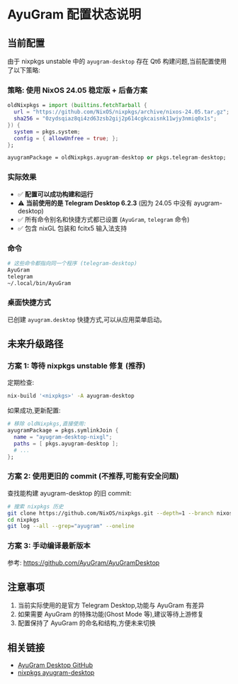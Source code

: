 # AyuGram 配置状态说明

## 当前配置

由于 nixpkgs unstable 中的 `ayugram-desktop` 存在 Qt6 构建问题,当前配置使用了以下策略:

### 策略: 使用 NixOS 24.05 稳定版 + 后备方案

```nix
oldNixpkgs = import (builtins.fetchTarball {
  url = "https://github.com/NixOS/nixpkgs/archive/nixos-24.05.tar.gz";
  sha256 = "0zydsqiaz8qi4zd63zsb2gij2p614cgkcaisnk11wjy3nmiq0x1s";
}) { 
  system = pkgs.system;
  config = { allowUnfree = true; };
};

ayugramPackage = oldNixpkgs.ayugram-desktop or pkgs.telegram-desktop;
```

### 实际效果

- ✅ **配置可以成功构建和运行**
- ⚠️  **当前使用的是 Telegram Desktop 6.2.3** (因为 24.05 中没有 ayugram-desktop)
- ✅ 所有命令别名和快捷方式都已设置 (`AyuGram`, `telegram` 命令)
- ✅ 包含 nixGL 包装和 fcitx5 输入法支持

### 命令

```bash
# 这些命令都指向同一个程序 (telegram-desktop)
AyuGram
telegram
~/.local/bin/AyuGram
```

### 桌面快捷方式

已创建 `ayugram.desktop` 快捷方式,可以从应用菜单启动。

## 未来升级路径

### 方案 1: 等待 nixpkgs unstable 修复 (推荐)

定期检查:
```bash
nix-build '<nixpkgs>' -A ayugram-desktop
```

如果成功,更新配置:
```nix
# 移除 oldNixpkgs,直接使用:
ayugramPackage = pkgs.symlinkJoin {
  name = "ayugram-desktop-nixgl";
  paths = [ pkgs.ayugram-desktop ];
  # ...
};
```

### 方案 2: 使用更旧的 commit (不推荐,可能有安全问题)

查找能构建 ayugram-desktop 的旧 commit:
```bash
# 搜索 nixpkgs 历史
git clone https://github.com/NixOS/nixpkgs.git --depth=1 --branch nixos-23.11
cd nixpkgs
git log --all --grep="ayugram" --oneline
```

### 方案 3: 手动编译最新版本

参考: https://github.com/AyuGram/AyuGramDesktop

## 注意事项

1. 当前实际使用的是官方 Telegram Desktop,功能与 AyuGram 有差异
2. 如果需要 AyuGram 的特殊功能(Ghost Mode 等),建议等待上游修复
3. 配置保持了 AyuGram 的命名和结构,方便未来切换

## 相关链接

- [AyuGram Desktop GitHub](https://github.com/AyuGram/AyuGramDesktop)
- [nixpkgs ayugram-desktop](https://github.com/NixOS/nixpkgs/blob/master/pkgs/applications/networking/instant-messengers/telegram/ayugram-desktop/default.nix)
